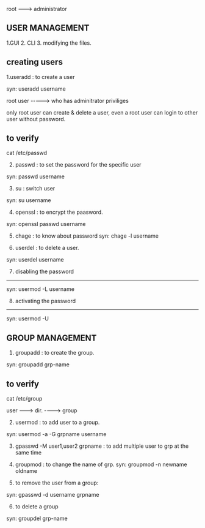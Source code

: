 root ---> administrator


USER MANAGEMENT
------------------------
1.GUI
2. CLI
3. modifying the files.


creating users
--------------------

1.useradd : to create a user

syn: useradd username

root user  -----> who has adminitrator priviliges

only root user can create & delete a user, even a root user can login to other user without password.

to verify
-------------
cat /etc/passwd

2. passwd : to set the password for the specific user

syn: passwd username

3. su  : switch user

syn: su username

4. openssl : to encrypt the paasword.

syn: openssl passwd username

5. chage : to know about password
syn: chage -l username


6. userdel : to delete a user.

syn: userdel username

7. disabling the password
--------------------------------

syn: usermod -L username

8. activating the password
--------------------------------

syn: usermod -U <username>


GROUP MANAGEMENT
---------------------
1. groupadd : to create the group.

syn: groupadd grp-name

to verify
--------------
cat /etc/group

user ---> dir. ----> group


2. usermod : to add user to a group.

syn: usermod -a -G grpname username

3. gpasswd -M user1,user2 grpname  : to add multiple user to grp at the same time

4. groupmod  : to change the name of grp.
syn: groupmod -n newname oldname

5. to remove the user from a group:

syn: gpasswd -d username grpname

6. to delete a group 

syn: groupdel grp-name
